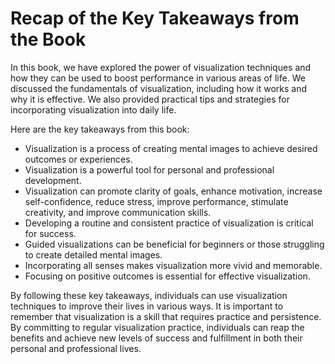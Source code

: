 Recap of the Key Takeaways from the Book
====================================================

In this book, we have explored the power of visualization techniques and how they can be used to boost performance in various areas of life. We discussed the fundamentals of visualization, including how it works and why it is effective. We also provided practical tips and strategies for incorporating visualization into daily life.

Here are the key takeaways from this book:

* Visualization is a process of creating mental images to achieve desired outcomes or experiences.
* Visualization is a powerful tool for personal and professional development.
* Visualization can promote clarity of goals, enhance motivation, increase self-confidence, reduce stress, improve performance, stimulate creativity, and improve communication skills.
* Developing a routine and consistent practice of visualization is critical for success.
* Guided visualizations can be beneficial for beginners or those struggling to create detailed mental images.
* Incorporating all senses makes visualization more vivid and memorable.
* Focusing on positive outcomes is essential for effective visualization.

By following these key takeaways, individuals can use visualization techniques to improve their lives in various ways. It is important to remember that visualization is a skill that requires practice and persistence. By committing to regular visualization practice, individuals can reap the benefits and achieve new levels of success and fulfillment in both their personal and professional lives.
